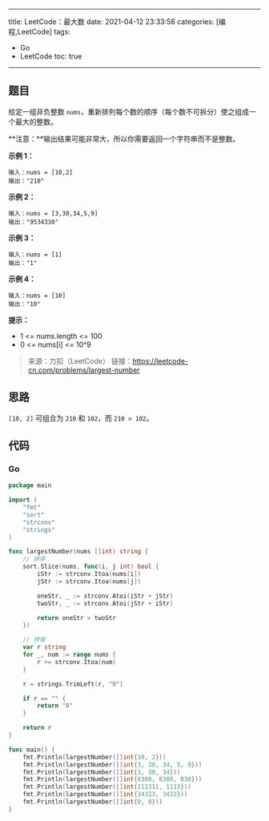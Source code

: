 ----
title: LeetCode：最大数
date: 2021-04-12 23:33:58
categories: [编程,LeetCode]
tags: 
- Go
- LeetCode
toc: true
----

## 题目

给定一组非负整数 `nums`，重新排列每个数的顺序（每个数不可拆分）使之组成一个最大的整数。

**注意：**输出结果可能非常大，所以你需要返回一个字符串而不是整数。

**示例 1：**

```
输入：nums = [10,2]
输出："210"
```

<!-- more -->

**示例 2：**

```
输入：nums = [3,30,34,5,9]
输出："9534330"
```

**示例 3：**

```
输入：nums = [1]
输出："1"
```

**示例 4：**

```
输入：nums = [10]
输出："10"
```

**提示：**

- 1 <= nums.length <= 100
- 0 <= nums[i] <= 10^9

> 来源：力扣（LeetCode）
> 链接：https://leetcode-cn.com/problems/largest-number

## 思路

`[10, 2]` 可组合为 `210` 和 `102`，而 `210 > 102`。

## 代码

### Go

```go
package main

import (
	"fmt"
	"sort"
	"strconv"
	"strings"
)

func largestNumber(nums []int) string {
	// 排序
	sort.Slice(nums, func(i, j int) bool {
		iStr := strconv.Itoa(nums[i])
		jStr := strconv.Itoa(nums[j])

		oneStr, _ := strconv.Atoi(iStr + jStr)
		twoStr, _ := strconv.Atoi(jStr + iStr)

		return oneStr > twoStr
	})

	// 拼接
	var r string
	for _, num := range nums {
		r += strconv.Itoa(num)
	}

	r = strings.TrimLeft(r, "0")

	if r == "" {
		return "0"
	}

	return r
}

func main() {
	fmt.Println(largestNumber([]int{10, 2}))
	fmt.Println(largestNumber([]int{3, 30, 34, 5, 9}))
	fmt.Println(largestNumber([]int{3, 30, 34}))
	fmt.Println(largestNumber([]int{8308, 8308, 830}))
	fmt.Println(largestNumber([]int{111311, 1113}))
	fmt.Println(largestNumber([]int{34323, 3432}))
	fmt.Println(largestNumber([]int{0, 0}))
}
```